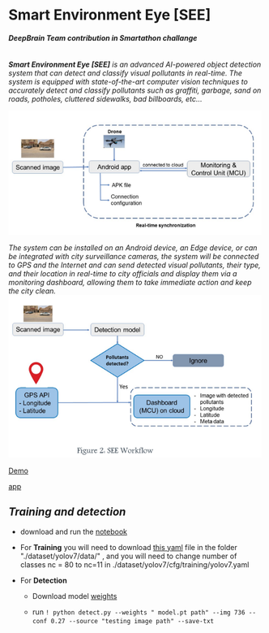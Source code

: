 # Smart Environment Eye [SEE]
####  *DeepBrain Team contribution in Smartathon challange*
\
***Smart Environment Eye [SEE]** is an advanced AI-powered object detection system that can detect and classify visual pollutants in real-time. The system is equipped with state-of-the-art computer vision techniques to accurately detect and classify pollutants such as graffiti, garbage, sand on roads, potholes, cluttered sidewalks, bad billboards, etc...*

<img src="project_images\f1.PNG" width="500px" hight="500px"/> 

*The system can be installed on an Android device, an Edge device, or can be integrated with city
surveillance cameras, the system will be connected to GPS and the Internet and can send detected visual
pollutants, their type, and their location in real-time to city officials and display them via a monitoring
dashboard, allowing them to take immediate action and keep the city clean.*
<img src="project_images\f2.PNG" width="500px" hight="500px"/> 

[Demo](https://huggingface.co/spaces/Aalaa/Visual_Pollution_detection)

[app](https://drive.google.com/file/d/1-0rna-jzAHyEjBUvbf3qIy2G3foGiIZo/view?usp=sharing)


## ***Training and detection***


- download and run the [notebook](https://colab.research.google.com/drive/1mo3HxJrg8wDGp_FhkB_0qAs41XvQ3hjR?usp=sharing)

-  For **Training** you will need to download [this yaml](https://drive.google.com/file/d/1fntLs720iULfH-cgd2kTcbeaPRwUWymp/view?usp=sharing) file in the folder "./dataset/yolov7/data/" ,  and you will need to change number of classes nc = 80 to nc=11 in ./dataset/yolov7/cfg/training/yolov7.yaml 

- For **Detection** 
  - Download model [weights](https://drive.google.com/file/d/1Cw9F1tevtxwx9ZyCVx7aGjiknQD99muO/view?usp=sharing)
  
  - run 
  `! python detect.py --weights " model.pt path" --img 736 --conf 0.27 --source "testing image path" --save-txt`

